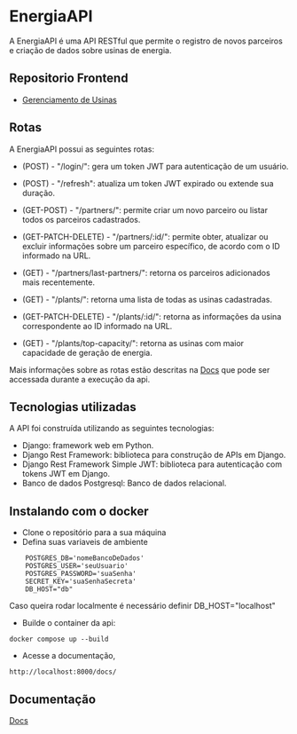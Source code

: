 # EnergiaAPI
A EnergiaAPI é uma API RESTful que permite o registro de novos parceiros e  criação de dados sobre usinas de energia.

## Repositorio Frontend
- [Gerenciamento de Usinas](https://github.com/fjrjdev/Gerenciamento-de-Usinas)

## Rotas
A EnergiaAPI possui as seguintes rotas:

- (POST) - "/login/": gera um token JWT para autenticação de um usuário.
- (POST) - "/refresh": atualiza um token JWT expirado ou extende sua duração.

- (GET-POST) - "/partners/": permite criar um novo parceiro ou listar todos os parceiros cadastrados.
- (GET-PATCH-DELETE) - "/partners/:id/": permite obter, atualizar ou excluir informações sobre um parceiro específico, de acordo com o ID informado na URL.
- (GET) - "/partners/last-partners/": retorna os parceiros adicionados mais recentemente.

- (GET) - "/plants/": retorna uma lista de todas as usinas cadastradas.
- (GET-PATCH-DELETE) - "/plants/:id/": retorna as informações da usina correspondente ao ID informado na URL.
- (GET) - "/plants/top-capacity/": retorna as usinas com maior capacidade de geração de energia.

Mais informações sobre as rotas estão descritas na [Docs](http://localhost:8000/docs/) que pode ser accessada durante a execução da api.

## Tecnologias utilizadas
A API foi construída utilizando as seguintes tecnologias:

- Django: framework web em Python.
- Django Rest Framework: biblioteca para construção de APIs em Django.
- Django Rest Framework Simple JWT: biblioteca para autenticação com tokens JWT em Django.
- Banco de dados Postgresql: Banco de dados relacional.

## Instalando com o docker
- Clone o repositório para a sua máquina
- Defina suas variaveis de ambiente

```
    POSTGRES_DB='nomeBancoDeDados'
    POSTGRES_USER='seuUsuario'
    POSTGRES_PASSWORD='suaSenha'
    SECRET_KEY='suaSenhaSecreta'
    DB_HOST="db"
```
Caso queira rodar localmente é necessário definir DB_HOST="localhost" 

-  Builde o container da api:
```
docker compose up --build
```
- Acesse a documentação, 

```
http://localhost:8000/docs/
```

## Documentação

[Docs](http://localhost:8000/docs/)
